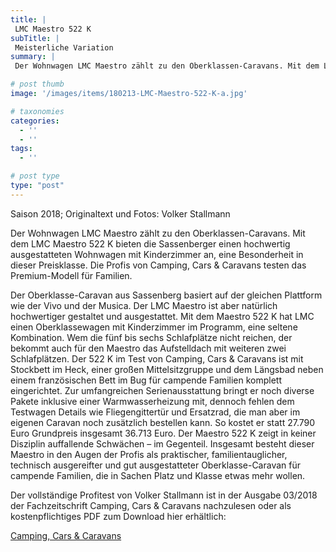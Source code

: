 ```yaml
---
title: |
 LMC Maestro 522 K
subTitle: |
 Meisterliche Variation
summary: |
 Der Wohnwagen LMC Maestro zählt zu den Oberklassen-Caravans. Mit dem LMC Maestro 522 K bieten die Sassenberger einen hochwertig ausgestatteten Wohnwagen mit Kinderzimmer an, eine Besonderheit in dieser Preisklasse. Die Profis von Camping, Cars & Caravans testen das Premium-Modell für Familien. 

# post thumb
image: '/images/items/180213-LMC-Maestro-522-K-a.jpg'

# taxonomies
categories: 
  - ''
  - ''
tags:
  - ''

# post type
type: "post"
---
```


Saison 2018; Originaltext und Fotos: Volker Stallmann  

Der Wohnwagen LMC Maestro zählt zu den Oberklassen-Caravans. Mit dem LMC Maestro 522 K bieten die Sassenberger einen hochwertig ausgestatteten Wohnwagen mit Kinderzimmer an, eine Besonderheit in dieser Preisklasse. Die Profis von Camping, Cars & Caravans testen das Premium-Modell für Familien.   

Der Oberklasse-Caravan aus Sassenberg basiert auf der gleichen Plattform wie der Vivo und der Musica. Der LMC Maestro ist aber natürlich hochwertiger gestaltet und ausgestattet. Mit dem Maestro 522 K hat LMC einen Oberklassewagen mit Kinderzimmer im Programm, eine seltene Kombination. Wem die fünf bis sechs Schlafplätze nicht reichen, der bekommt auch für den Maestro das Aufstelldach mit weiteren zwei Schlafplätzen. Der 522 K im Test von Camping, Cars & Caravans ist mit Stockbett im Heck, einer großen Mittelsitzgruppe und dem Längsbad neben einem französischen Bett im Bug für campende Familien komplett eingerichtet. Zur umfangreichen Serienausstattung bringt er noch diverse Pakete inklusive einer Warmwasserheizung mit, dennoch fehlen dem Testwagen Details wie Fliegengittertür und Ersatzrad, die man aber im eigenen Caravan noch zusätzlich bestellen kann. So kostet er statt 27.790 Euro Grundpreis insgesamt 36.713 Euro. Der Maestro 522 K zeigt in keiner Disziplin auffallende Schwächen – im Gegenteil. Insgesamt besteht dieser Maestro in den Augen der Profis als praktischer, familientauglicher, technisch ausgereifter und gut ausgestatteter Oberklasse-Caravan für campende Familien, die in Sachen Platz und Klasse etwas mehr wollen.  

Der vollständige Profitest von Volker Stallmann ist in der Ausgabe 03/2018 der Fachzeitschrift Camping, Cars & Caravans nachzulesen oder als kostenpflichtiges PDF zum Download hier erhältlich:  

[Camping, Cars & Caravans](http://camping-cars-caravans.de)